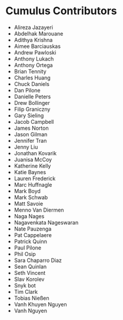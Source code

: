 # Cumulus Contributors

* Alireza Jazayeri
* Abdelhak Marouane
* Adithya Krishna
* Aimee Barciauskas
* Andrew Pawloski
* Anthony Lukach
* Anthony Ortega
* Brian Tennity
* Charles Huang
* Chuck Daniels
* Dan Pilone
* Danielle Peters
* Drew Bollinger
* Filip Graniczny
* Gary Sieling
* Jacob Campbell
* James Norton
* Jason Gilman
* Jennifer Tran
* Jenny Liu
* Jonathan Kovarik
* Juanisa McCoy
* Katherine Kelly
* Katie Baynes
* Lauren Frederick
* Marc Huffnagle
* Mark Boyd
* Mark Schwab
* Matt Savoie
* Menno Van Diermen
* Naga Nages
* Nagavenkata Nageswaran
* Nate Pauzenga
* Pat Cappelaere
* Patrick Quinn
* Paul Pilone
* Phil Osip
* Sara Chaparro Diaz
* Sean Quinlan
* Seth Vincent
* Slav Korolev
* Snyk bot
* Tim Clark
* Tobias Nießen
* Vanh Khuyen Nguyen
* Vanh Nguyen
